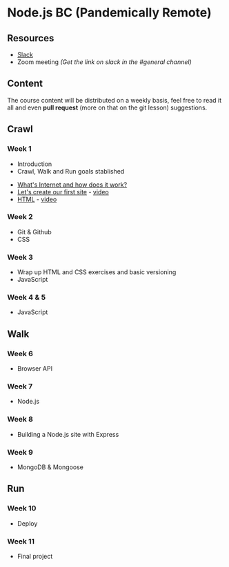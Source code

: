 # Node.js BC (Pandemically Remote)

## Resources
* [Slack](http://nodebcjan6.slack.com)
* Zoom meeting *(Get the link on slack in the #general channel)*

## Content
The course content will be distributed on a weekly basis, feel free to read it all and even **pull request** (more on that on the git lesson) suggestions.

## Crawl
### Week 1
- Introduction
- Crawl, Walk and Run goals stablished
* [What's Internet and how does it work?](internet.md)
* [Let's create our first site](first-site.md) - [video](https://drive.google.com/file/d/1jb7MOdqZm2zEBuWCuBKjoohp-bzU-hl1/view?usp=sharing)
* [HTML](html.md) - [video](https://drive.google.com/file/d/1oACrXII2rQ375gYLdu21mMbwuHzrjhLB/view?usp=sharing)

### Week 2
* Git & Github
* CSS

### Week 3
* Wrap up HTML and CSS exercises and basic versioning
* JavaScript

### Week 4 & 5
* JavaScript

## Walk
### Week 6
* Browser API

### Week 7
* Node.js

### Week 8
* Building a Node.js site with Express

### Week 9
* MongoDB & Mongoose

## Run
### Week 10
* Deploy

### Week 11
* Final project
